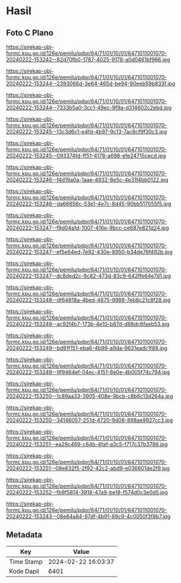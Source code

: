 # Hasil

## Foto C Plano

https://sirekap-obj-formc.kpu.go.id/126e/pemilu/pdpr/64/71/01/10/01/6471011001070-20240222-153242--82d70fb0-1787-4025-9178-a0d0461bf966.jpg

https://sirekap-obj-formc.kpu.go.id/126e/pemilu/pdpr/64/71/01/10/01/6471011001070-20240222-153244--2393066d-3e64-465d-be94-90eeb59b833f.jpg

https://sirekap-obj-formc.kpu.go.id/126e/pemilu/pdpr/64/71/01/10/01/6471011001070-20240222-153244--7333b5a0-3cc1-49ec-9f9a-d314602c2ebd.jpg

https://sirekap-obj-formc.kpu.go.id/126e/pemilu/pdpr/64/71/01/10/01/6471011001070-20240222-153245--13c3d6c1-e4fd-4b97-9c13-7ac8cf9f30c3.jpg

https://sirekap-obj-formc.kpu.go.id/126e/pemilu/pdpr/64/71/01/10/01/6471011001070-20240222-153245--093374fd-ff51-4178-a698-efe24715cecd.jpg

https://sirekap-obj-formc.kpu.go.id/126e/pemilu/pdpr/64/71/01/10/01/6471011001070-20240222-153246--f4d19a0a-1aae-4932-8e5c-4e31f4bb0122.jpg

https://sirekap-obj-formc.kpu.go.id/126e/pemilu/pdpr/64/71/01/10/01/6471011001070-20240222-153246--da66656c-53e1-4e7c-8d45-90bb517055f5.jpg

https://sirekap-obj-formc.kpu.go.id/126e/pemilu/pdpr/64/71/01/10/01/6471011001070-20240222-153247--f9d04a1d-1007-416e-9bcc-ce687e821d24.jpg

https://sirekap-obj-formc.kpu.go.id/126e/pemilu/pdpr/64/71/01/10/01/6471011001070-20240222-153247--ef5e64ed-7e92-430e-8950-b34de76f492b.jpg

https://sirekap-obj-formc.kpu.go.id/126e/pemilu/pdpr/64/71/01/10/01/6471011001070-20240222-153247--dc8ded2c-9c82-473d-83c9-642ffe64e7d1.jpg

https://sirekap-obj-formc.kpu.go.id/126e/pemilu/pdpr/64/71/01/10/01/6471011001070-20240222-153248--df64818a-4bed-4875-9988-7eb8c21c8f28.jpg

https://sirekap-obj-formc.kpu.go.id/126e/pemilu/pdpr/64/71/01/10/01/6471011001070-20240222-153248--ac92f4b7-173b-4e10-b87d-d86dc6faeb53.jpg

https://sirekap-obj-formc.kpu.go.id/126e/pemilu/pdpr/64/71/01/10/01/6471011001070-20240222-153249--bd91f151-eba6-4b99-a9da-9631eadc1f88.jpg

https://sirekap-obj-formc.kpu.go.id/126e/pemilu/pdpr/64/71/01/10/01/6471011001070-20240222-153249--9f9464ef-04ec-4151-8e0e-4b005f74c794.jpg

https://sirekap-obj-formc.kpu.go.id/126e/pemilu/pdpr/64/71/01/10/01/6471011001070-20240222-153250--1c89aa33-3905-408e-9bcb-c8b6c13d264a.jpg

https://sirekap-obj-formc.kpu.go.id/126e/pemilu/pdpr/64/71/01/10/01/6471011001070-20240222-153250--34146057-251d-4720-9d08-898ae9927cc3.jpg

https://sirekap-obj-formc.kpu.go.id/126e/pemilu/pdpr/64/71/01/10/01/6471011001070-20240222-153251--ea28c469-c64b-4faf-a3c5-f717c37b3786.jpg

https://sirekap-obj-formc.kpu.go.id/126e/pemilu/pdpr/64/71/01/10/01/6471011001070-20240222-153251--08e832f5-2f92-42c2-abd9-e036601de2f9.jpg

https://sirekap-obj-formc.kpu.go.id/126e/pemilu/pdpr/64/71/01/10/01/6471011001070-20240222-153252--fb9f5814-3918-47a9-be18-f574d0c3e0d5.jpg

https://sirekap-obj-formc.kpu.go.id/126e/pemilu/pdpr/64/71/01/10/01/6471011001070-20240222-153243--08e84a84-97df-4b91-89c9-4c0050f3f8b7.jpg


## Metadata

| Key        | Value               |
| ---------- | ------------------- |
| Time Stamp | 2024-02-22 16:03:37 |
| Kode Dapil | 6401                |



